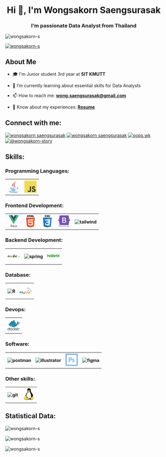 <h1 align="center">Hi 👋, I'm Wongsakorn Saengsurasak</h1>
<h3 align="center">I'm passionate Data Analyst from Thailand</h3>

<p align="left"> <img src="https://github-profile-trophy.vercel.app/?username=wongsakorn-s&theme=onedark" alt="wongsakorn-s" /> 

<p align="left"> <a href="https://github.com/ryo-ma/github-profile-trophy"><img src="https://github-profile-trophy.vercel.app/?username=wongsakorn-s" alt="wongsakorn-s" /></a> </p>

<h2 align="left">About Me</h2>


- 🎓 I'm Junior student 3rd year at **SIT KMUTT**

- 🌱 I’m currently learning about essential skills for Data Analysts

- 📫 How to reach me: **wong.saengsurasak@gmail.com**

- 📄 Know about my experiences: **[Resume](https://www.canva.com/design/DAEbD8paWeA/adPRJcwedoBv9udBKohKFQ/edit?utm_content=DAEbD8paWeA&utm_campaign=designshare&utm_medium=link2&utm_source=sharebutton)**

<h2 align="left">Connect with me:</h2>
<p align="left">
<a href="https://www.linkedin.com/in/wongsakornstory/" target="blank"><img align="center" src="https://raw.githubusercontent.com/rahuldkjain/github-profile-readme-generator/master/src/images/icons/Social/linked-in-alt.svg" alt="wongsakorn saengsurasak" height="30" width="40" /></a>
<a href="https://www.facebook.com/wongsakorn.saengsurasak/" target="blank"><img align="center" src="https://raw.githubusercontent.com/rahuldkjain/github-profile-readme-generator/master/src/images/icons/Social/facebook.svg" alt="wongsakorn saengsurasak" height="30" width="40" /></a>
<a href="https://instagram.com/oops.wk" target="blank"><img align="center" src="https://raw.githubusercontent.com/rahuldkjain/github-profile-readme-generator/master/src/images/icons/Social/instagram.svg" alt="oops.wk" height="30" width="40" /></a>
<a href="https://medium.com/@wongsakorn-story" target="blank"><img align="center" src="https://raw.githubusercontent.com/rahuldkjain/github-profile-readme-generator/master/src/images/icons/Social/medium.svg" alt="@wongsakorn-story" height="30" width="40" /></a>
</p>

<h2 align="left">Skills:</h2>
<p align="left">
<h3 align="left">Programming Languages:</h3>
<table>
<tr>
<th><img src="https://raw.githubusercontent.com/devicons/devicon/master/icons/java/java-original.svg" alt="java" width="40" height="40"/> </th>
<th><img src="https://raw.githubusercontent.com/devicons/devicon/master/icons/javascript/javascript-original.svg" alt="javascript" width="40" height="40"/> </th>
</tr>
</table>

<h3 align="left">Frontend Development:</h3>
<table>
<tr>
<th><img src="https://raw.githubusercontent.com/devicons/devicon/master/icons/vuejs/vuejs-original-wordmark.svg" alt="vuejs" width="40" height="40"/> </th>
<th><img src="https://raw.githubusercontent.com/devicons/devicon/master/icons/html5/html5-original-wordmark.svg" alt="html5" width="40" height="40"/> </th>
<th><img src="https://raw.githubusercontent.com/devicons/devicon/master/icons/css3/css3-original-wordmark.svg" alt="css3" width="40" height="40"/> </th>
<th><img src="https://raw.githubusercontent.com/devicons/devicon/master/icons/bootstrap/bootstrap-plain-wordmark.svg" alt="bootstrap" width="40" height="40"/> </th>
<th><img src="https://www.vectorlogo.zone/logos/tailwindcss/tailwindcss-icon.svg" alt="tailwind" width="40" height="40"/> </th>
</tr>
</table>

<h3 align="left">Backend Development:</h3>
<table>
<tr>
<th><img src="https://raw.githubusercontent.com/devicons/devicon/master/icons/nodejs/nodejs-original-wordmark.svg" alt="nodejs" width="40" height="40"/> </th>
<th><img src="https://www.vectorlogo.zone/logos/springio/springio-icon.svg" alt="spring" width="40" height="40"/> </th>
<th><img src="https://raw.githubusercontent.com/devicons/devicon/master/icons/nginx/nginx-original.svg" alt="nginx" width="40" height="40"/> </th>
</tr>
</table>

<h3 align="left">Database:</h3>
<table>
<tr>
<th><img src="https://www.vectorlogo.zone/logos/r-project/r-project-icon.svg" alt="R" width="40" height="40"/> </th>
<th><img src="https://raw.githubusercontent.com/devicons/devicon/master/icons/mysql/mysql-original-wordmark.svg" alt="mysql" width="40" height="40"/> </th>
</tr>
</table>

<h3 align="left">Devops:</h3>
<table>
<tr>
<th><img src="https://raw.githubusercontent.com/devicons/devicon/master/icons/docker/docker-original-wordmark.svg" alt="docker" width="40" height="40"/> </th>
</tr>
</table>

<h3 align="left">Software:</h3>
<table>
<tr>
<th><img src="https://www.vectorlogo.zone/logos/getpostman/getpostman-icon.svg" alt="postman" width="40" height="40"/> </th>
<th><img src="https://www.vectorlogo.zone/logos/adobe_illustrator/adobe_illustrator-icon.svg" alt="illustrator" width="40" height="40"/> </th>
<th><img src="https://raw.githubusercontent.com/devicons/devicon/master/icons/photoshop/photoshop-line.svg" alt="photoshop" width="40" height="40"/> </th>
<th><img src="https://www.vectorlogo.zone/logos/figma/figma-icon.svg" alt="figma" width="40" height="40"/> </th>
</tr>
</table>

<h3 align="left">Other skills:</h3>
<table>
<tr>
<th><img src="https://www.vectorlogo.zone/logos/git-scm/git-scm-icon.svg" alt="git" width="40" height="40"/> </th>
<th><img src="https://raw.githubusercontent.com/devicons/devicon/master/icons/linux/linux-original.svg" alt="linux" width="40" height="40"/></th>
</tr>
</table>
</p>

<h2 align="left">Statistical Data:</h2>

<p><img align="center" src="https://github-readme-stats.vercel.app/api/top-langs?username=wongsakorn-s&show_icons=true&locale=en&layout=compact&theme=tokyonight" alt="wongsakorn-s" 
/></p>

<p><img align="center" src="https://github-readme-stats.vercel.app/api?username=wongsakorn-s&show_icons=true&locale=en&theme=tokyonight" alt="wongsakorn-s" /></p>

<p><img align="center" src="https://github-readme-streak-stats.herokuapp.com/?user=wongsakorn-s&theme=tokyonight" alt="wongsakorn-s" /></p>

